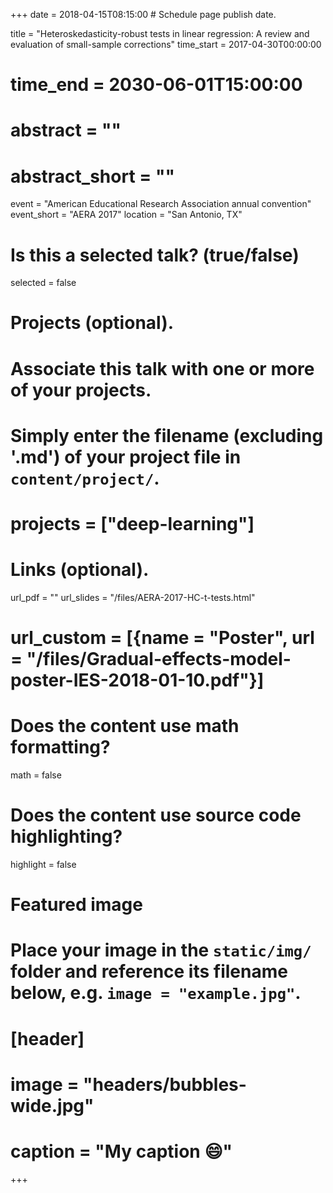 +++
date = 2018-04-15T08:15:00  # Schedule page publish date.

title = "Heteroskedasticity-robust tests in linear regression: A review and evaluation of small-sample corrections"
time_start = 2017-04-30T00:00:00
# time_end = 2030-06-01T15:00:00
# abstract = ""
# abstract_short = ""
event = "American Educational Research Association annual convention"
event_short = "AERA 2017"
location = "San Antonio, TX"

# Is this a selected talk? (true/false)
selected = false

# Projects (optional).
#   Associate this talk with one or more of your projects.
#   Simply enter the filename (excluding '.md') of your project file in `content/project/`.
# projects = ["deep-learning"]

# Links (optional).
url_pdf = ""
url_slides = "/files/AERA-2017-HC-t-tests.html"
# url_custom = [{name = "Poster", url = "/files/Gradual-effects-model-poster-IES-2018-01-10.pdf"}]

# Does the content use math formatting?
math = false

# Does the content use source code highlighting?
highlight = false

# Featured image
# Place your image in the `static/img/` folder and reference its filename below, e.g. `image = "example.jpg"`.
# [header]
# image = "headers/bubbles-wide.jpg"
# caption = "My caption :smile:"

+++

